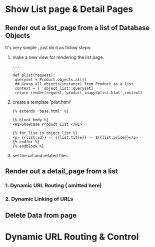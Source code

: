 # Show List page & Detail Pages

## Render out a list_page from a list of Database Objects

It's very simple , just do it as follow steps:

1. make a new view for rendering the list page.

   ```
   ...
   ...
   def plist(request):
   	queryset = Product.objects.all() 
   	## Grasp all objects(instance) from Product as a list
   	context = { 'object_list':queryset}
   	return render(request,'product_inapp/plist.html',context)
   ```

2. create a template 'plist.html'

   ```
   {% extends 'base.html' %}
   
   {% block body %}
   <H1>Showcase Product List </H1>
   
   {% for list in object_list %}
   <p> {{list.id}} -- {{list.title}} -- ${{list.price}}</p>
   {% endfor %}
   {% endblock %}
   ```

3. set the url and related files

   

## Render out a detail_page from a list

### 1. Dynamic URL Routing ( omitted here)

### 2. Dynamic Linking of URLs



## Delete Data from page 



# Dynamic URL Routing & Control

